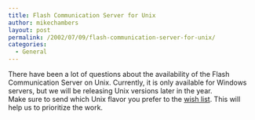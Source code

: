 ```yaml
---
title: Flash Communication Server for Unix
author: mikechambers
layout: post
permalink: /2002/07/09/flash-communication-server-for-unix/
categories:
  - General
---
```



There have been a lot of questions about the availability of the Flash Communication Server on Unix. Currently, it is only available for Windows servers, but we will be releasing Unix versions later in the year.  
Make sure to send which Unix flavor you prefer to the [wish list][1]. This will help us to prioritize the work.

 [1]: http://www.macromedia.com/support/email/wishform/